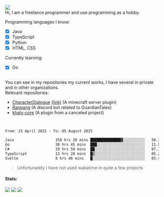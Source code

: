 ![](https://komarev.com/ghpvc/?username=iAtog&color=brightgreen) <br>
Hi, I am a freelance programmer and use programming as a hobby.<br>

Programming languages I know:
- [x] Java
- [x] TypeScript
- [x] Python
- [x] HTML, CSS

Currently learning:
- [x] Go
<br>
You can see in my repositories my current works, I have several in private and in other organizations.<br>
Relevant repositories:<br>

* [CharacterDialogue](https://github.com/iAtog/character-dialogue) [(link)](https://www.spigotmc.org/resources/95868/) (A minecraft server plugin)
* [Ranpang](https://github.com/iAtog/Ranpang) (A discord bot related to GuardianTales)
* [khaly-core](https://github.com/KhalyRPG/rpg) (A plugin from a canceled project)
<br>

<!--START_SECTION:waka-->

```txt
From: 23 April 2022 - To: 05 August 2025

Java                   150 hrs 26 mins ██████████████▓░░░░░░░░░░   58.36 %
Go                     30 hrs 45 mins  ███░░░░░░░░░░░░░░░░░░░░░░   11.93 %
C#                     19 hrs 50 mins  ██░░░░░░░░░░░░░░░░░░░░░░░   07.70 %
TypeScript             13 hrs 28 mins  █▒░░░░░░░░░░░░░░░░░░░░░░░   05.23 %
Svelte                 8 hrs 46 mins   █░░░░░░░░░░░░░░░░░░░░░░░░   03.40 %
```

<!--END_SECTION:waka-->
> Unfortunately I have not used wakatime in quite a few projects
#### Stats:
![](https://github-profile-summary-cards.vercel.app/api/cards/profile-details?username=iAtog&theme=github_dark)
![](https://github-profile-summary-cards.vercel.app/api/cards/stats?username=iAtog&theme=github_dark)
![](https://github-profile-summary-cards.vercel.app/api/cards/repos-per-language?username=iAtog&theme=github_dark) 
